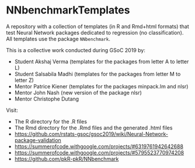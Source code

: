 # NNbenchmarkTemplates
A repository with a collection of templates (in R and Rmd+html formats) that test Neural Network packages dedicated to regression (no classification). All templates use the package `NNbenchmark`.

This is a collective work conducted during GSoC 2019 by:
- Student Akshaj Verma  (templates for the packages from letter A to letter L)
- Student Salsabila Madhi (templates for the packages from letter M to letter Z)
- Mentor Patrice Kiener (templates for the packages minpack.lm and nlsr)
- Mentor John Nash (new version of the package nlsr)
- Mentor Christophe Dutang

Visit: 
- The R directory for the .R files
- The Rmd directory for the .Rmd files and the generated .html files
- https://github.com/rstats-gsoc/gsoc2019/wiki/Neural-Network-package-validation
- https://summerofcode.withgoogle.com/projects/#6319761942642688
- https://summerofcode.withgoogle.com/projects/#5795523770974208
- https://github.com/pkR-pkR/NNbenchmark



